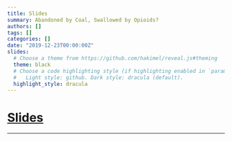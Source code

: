 ```yaml
---
title: Slides
summary: Abandoned by Coal, Swallowed by Opioids?
authors: []
tags: []
categories: []
date: "2019-12-23T00:00:00Z"
slides:
  # Choose a theme from https://github.com/hakimel/reveal.js#theming
  theme: black
  # Choose a code highlighting style (if highlighting enabled in `params.toml`)
  #   Light style: github. Dark style: dracula (default).
  highlight_style: dracula
---
```


# [Slides](https://wylilcarol.github.io/wylilcarol.github.io/Files/Abandoned.pdf)

---

